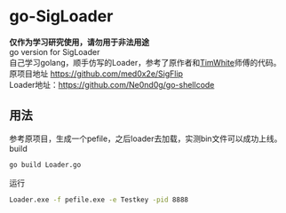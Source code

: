 # go-SigLoader
**仅作为学习研究使用，请勿用于非法用途**  
go version for SigLoader    
自己学习golang，顺手仿写的Loader，参考了原作者和[TimWhite](https://github.com/med0x2e/SigFlip/pull/5)师傅的代码。  
原项目地址 https://github.com/med0x2e/SigFlip    
Loader地址：https://github.com/Ne0nd0g/go-shellcode  
## 用法
参考原项目，生成一个pefile，之后loader去加载，实测bin文件可以成功上线。  
build  
```bash
go build Loader.go
```
运行  
```bash
Loader.exe -f pefile.exe -e Testkey -pid 8888
```
